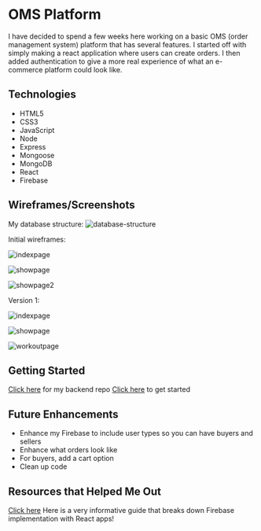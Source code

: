# OMS Platform

I have decided to spend a few weeks here working on a basic OMS (order management system) platform that has several features. I started off with simply making a react application where users can create orders. I then added authentication to give a more real experience of what an e-commerce platform could look like. 

## Technologies
- HTML5
- CSS3
- JavaScript
- Node
- Express
- Mongoose
- MongoDB
- React
- Firebase

## Wireframes/Screenshots
My database structure:
![database-structure](https://i.imgur.com/S9rwLDp.png)

Initial wireframes:

![indexpage](https://i.imgur.com/zX1bTJs.png)

![showpage](https://i.imgur.com/wVofDw1.png)

![showpage2](https://i.imgur.com/0R5unTk.png)

Version 1:

![indexpage](https://i.imgur.com/R6rmcJd.png)

![showpage](https://i.imgur.com/dskezCi.png)

![workoutpage](https://i.imgur.com/jcWBy7I.png)



## Getting Started
[Click here](https://github.com/ferguimara/OMS-backend) for my backend repo
[Click here](https://oms-platform-project.netlify.app/) to get started

## Future Enhancements
- Enhance my Firebase to include user types so you can have buyers and sellers
- Enhance what orders look like
- For buyers, add a cart option
- Clean up code

## Resources that Helped Me Out
[Click here](https://www.robinwieruch.de/complete-firebase-authentication-react-tutorial) Here is a very informative guide that breaks down Firebase implementation with React apps!